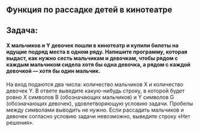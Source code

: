 ﻿## Функция по рассадке детей в кинотеатре

## Задача:

#### X мальчиков и Y девочек пошли в кинотеатр и купили билеты на идущие подряд места в одном ряду. Напишите программу, которая выдаст, как нужно сесть мальчикам и девочкам, чтобы рядом с каждым мальчиком сидела хотя бы одна девочка, а рядом с каждой девочкой — хотя бы один мальчик.
На вход подаются два числа: количество мальчиков X и количество девочек Y. В ответе выведите какую-нибудь строку, в которой будет ровно X символов B (обозначающих мальчиков) и Y символов G (обозначающих девочек), удовлетворяющую условию задачи. Пробелы между символами выводить не нужно. Если рассадить мальчиков и девочек согласно условию задачи невозможно, выведите строку «Нет решения».

